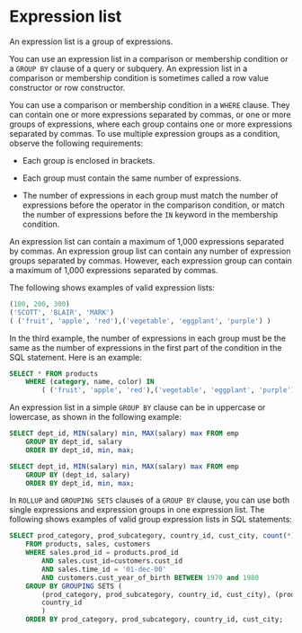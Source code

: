 # Expression list

An expression list is a group of expressions.

You can use an expression list in a comparison or membership condition or a `GROUP BY` clause of a query or subquery. An expression list in a comparison or membership condition is sometimes called a row value constructor or row constructor.

You can use a comparison or membership condition in a `WHERE` clause. They can contain one or more expressions separated by commas, or one or more groups of expressions, where each group contains one or more expressions separated by commas. To use multiple expression groups as a condition, observe the following requirements:

* Each group is enclosed in brackets.

* Each group must contain the same number of expressions.

* The number of expressions in each group must match the number of expressions before the operator in the comparison condition, or match the number of expressions before the `IN` keyword in the membership condition.

An expression list can contain a maximum of 1,000 expressions separated by commas. An expression group list can contain any number of expression groups separated by commas. However, each expression group can contain a maximum of 1,000 expressions separated by commas.

The following shows examples of valid expression lists:

```sql
(100, 200, 300)
('SCOTT', 'BLAIR', 'MARK')
( ('fruit', 'apple', 'red'),('vegetable', 'eggplant', 'purple') )
```

In the third example, the number of expressions in each group must be the same as the number of expressions in the first part of the condition in the SQL statement. Here is an example:

```sql
SELECT * FROM products
    WHERE (category, name, color) IN
        ( ('fruit', 'apple', 'red'),('vegetable', 'eggplant', 'purple') );
```

An expression list in a simple `GROUP BY` clause can be in uppercase or lowercase, as shown in the following example:

```sql
SELECT dept_id, MIN(salary) min, MAX(salary) max FROM emp
    GROUP BY dept_id, salary
    ORDER BY dept_id, min, max;

SELECT dept_id, MIN(salary) min, MAX(salary) max FROM emp
    GROUP BY (dept_id, salary)
    ORDER BY dept_id, min, max;
```

In `ROLLUP` and `GROUPING SETS` clauses of a `GROUP BY` clause, you can use both single expressions and expression groups in one expression list. The following shows examples of valid group expression lists in SQL statements:

```sql
SELECT prod_category, prod_subcategory, country_id, cust_city, count(*)
    FROM products, sales, customers
    WHERE sales.prod_id = products.prod_id
        AND sales.cust_id=customers.cust_id
        AND sales.time_id = '01-dec-00'
        AND customers.cust_year_of_birth BETWEEN 1970 and 1980
    GROUP BY GROUPING SETS (
        (prod_category, prod_subcategory, country_id, cust_city), (prod_category, prod_subcategory, country_id),        (prod_category, prod_subcategory),
        country_id
        )
    ORDER BY prod_category, prod_subcategory, country_id, cust_city;
```
